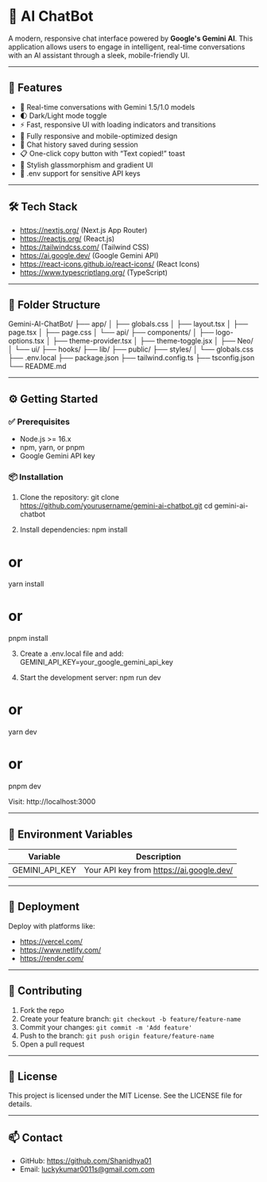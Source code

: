 # 🌟 AI ChatBot

A modern, responsive chat interface powered by **Google's Gemini AI**. This application allows users to engage in intelligent, real-time conversations with an AI assistant through a sleek, mobile-friendly UI.

---

## 🚀 Features

- 💬 Real-time conversations with Gemini 1.5/1.0 models
- 🌓 Dark/Light mode toggle
- ⚡ Fast, responsive UI with loading indicators and transitions
- 📱 Fully responsive and mobile-optimized design
- 🔄 Chat history saved during session
- 📋 One-click copy button with “Text copied!” toast
- 🎨 Stylish glassmorphism and gradient UI
- 🔐 .env support for sensitive API keys

---

## 🛠️ Tech Stack

- https://nextjs.org/ (Next.js App Router)
- https://reactjs.org/ (React.js)
- https://tailwindcss.com/ (Tailwind CSS)
- https://ai.google.dev/ (Google Gemini API)
- https://react-icons.github.io/react-icons/ (React Icons)
- https://www.typescriptlang.org/ (TypeScript)

---

## 📁 Folder Structure

Gemini-AI-ChatBot/
├── app/
│   ├── globals.css
│   ├── layout.tsx
│   ├── page.tsx
│   ├── page.css
│   └── api/
├── components/
│   ├── logo-options.tsx
│   ├── theme-provider.tsx
│   ├── theme-toggle.jsx
│   ├── Neo/
│   └── ui/
├── hooks/
├── lib/
├── public/
├── styles/
│   └── globals.css
├── .env.local
├── package.json
├── tailwind.config.ts
├── tsconfig.json
└── README.md

---

## ⚙️ Getting Started

### ✅ Prerequisites

- Node.js >= 16.x
- npm, yarn, or pnpm
- Google Gemini API key

### 📦 Installation

1. Clone the repository:
git clone https://github.com/yourusername/gemini-ai-chatbot.git
cd gemini-ai-chatbot

2. Install dependencies:
npm install
# or
yarn install
# or
pnpm install

3. Create a .env.local file and add:
GEMINI_API_KEY=your_google_gemini_api_key

4. Start the development server:
npm run dev
# or
yarn dev
# or
pnpm dev

Visit: http://localhost:3000

---

## 🔐 Environment Variables

| Variable         | Description                                |
|------------------|--------------------------------------------|
| GEMINI_API_KEY   | Your API key from https://ai.google.dev/   |

---

## 🚀 Deployment

Deploy with platforms like:
- https://vercel.com/
- https://www.netlify.com/
- https://render.com/

---

## 🤝 Contributing

1. Fork the repo
2. Create your feature branch: `git checkout -b feature/feature-name`
3. Commit your changes: `git commit -m 'Add feature'`
4. Push to the branch: `git push origin feature/feature-name`
5. Open a pull request

---

## 📄 License

This project is licensed under the MIT License. See the LICENSE file for details.

---

## 📫 Contact

- GitHub: https://github.com/Shanidhya01
- Email: luckykumar0011s@gmail.com.com